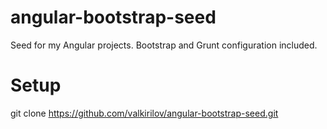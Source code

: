 angular-bootstrap-seed
======================

Seed for my Angular projects. Bootstrap and Grunt configuration included.

# Setup

  git clone https://github.com/valkirilov/angular-bootstrap-seed.git
